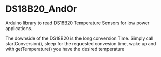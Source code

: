 # DS18B20_AndOr
 Arduino library to read DS18B20 Temperature Sensors for low power applications.

The downside of the DS18B20 is the long conversion Time.
Simply call startConversion(), sleep for the requested convesion time, wake up and with getTemperature() you have the desired temperature